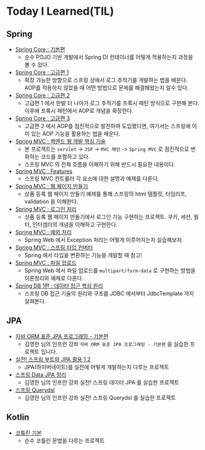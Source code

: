 # Today I Learned(TIL)

## Spring

* [Spring Core : 기본편](https://github.com/PilhwanKim/til/tree/master/java/spring/spring-core)
  * 순수 POJO 기반 개발에서 Spring DI 컨테이너를 어떻게 적용하는지 과정을 볼 수 있다.
* [Spring Core : 고급편 1](https://github.com/PilhwanKim/til/tree/master/java/spring/spring-core-advanced)
  * 확장 가능한 방향으로 스프링 상에서 로그 추적기를 개발하는 법을 배운다. AOP를 적용하지 않았을 때 어떤 방법으로 문제를 해결해왔는지 알수 있다.
* [Spring Core : 고급편 2](https://github.com/PilhwanKim/til/tree/master/java/spring/spring-core-advanced-2)
  * 고급편 1 에서 한발 더 나아가 로그 추적기를 프록시 패턴 방식으로 구현해 본다. 이후에 프록시 패턴에서 AOP로 개념을 확장한다.
* [Spring Core : 고급편 3](https://github.com/PilhwanKim/til/tree/master/java/spring/spring-core-advanced-3)
  * 고급편 2 에서 AOP를 점진적으로 발전하며 도입했다면, 여기서는 스프링에 이미 있는 AOP 기능을 활용하는 법을 배운다.
* [Spring MVC : 백엔드 웹 개발 핵심 기술](https://github.com/PilhwanKim/til/tree/master/java/spring/spring-playground-servlet)
  * 본 프로젝트는 `servlet` -> `JSP` -> `MVC 패턴` -> `Spring MVC` 로 점진적으로 변화하는 코드를 포함하고 있다.
  * 스프링 MVC 의 전체 흐름을 이해하기 위해 반드시 필요한 내용이다.
* [Spring MVC : Features](https://github.com/PilhwanKim/til/tree/master/java/spring/spring-mvc-playground)
  * 스프링 MVC 컨트롤러 각 요소에 대한 설명과 예제를 다룬다.
* [Spring MVC : 웹 페이지 만들기](https://github.com/PilhwanKim/til/tree/master/java/spring/mvc-item-service)
  * 상품 등록 웹 페이지 만들기 예제를 통해 스프링의 html 템플릿, 타임리프, validation 을 이해한다.
* [Spring MVC : 로그인 처리](https://github.com/PilhwanKim/til/tree/master/java/spring/spring-login)
  * 상품 등록 웹 페이지 만들기에서 로그인 기능 구현하는 프로젝트. 쿠키, 세션, 필터, 인터셉터의 개념을 이해하고 구현한다.
* [Spring MVC : 예외 처리](https://github.com/PilhwanKim/til/tree/master/java/spring/spring-exception)
  * Spring Web 에서 Exception 처리는 어떻게 이루어지는지 실습해보자.
* [Spring MVC : 스프링 타입 컨버터](https://github.com/PilhwanKim/til/tree/master/java/spring/type-converter)
  * Spring 에서 타입을 변환하는 기능을 개발할 때 참고!
* [Spring MVC : 파일 업로드](https://github.com/PilhwanKim/til/tree/master/java/spring/file-upload)
  * Spring Web 에서 파일 업로드를 `multipart/form-data` 로 구현하는 방법을 이론정리와 예제로 다룬다.
* [Spring DB 1편 : 데이터 접근 핵심 원리](https://github.com/PilhwanKim/til/tree/master/java/spring/spring-db-1)
  * 스프링 DB 접근 기술의 원리와 구조를 JDBC 에서부터 JdbcTemplate 까지 살펴본다.

## JPA

* [자바 ORM 표준 JPA 프로그래밍 - 기본편](https://github.com/PilhwanKim/til/tree/master/java/jpa/jpa-playground)
  * 김영한 님의 인프런 강좌 `자바 ORM 표준 JPA 프로그래밍 - 기본편` 을 실습한 프로젝트 입니다.
* [실전! 스프링 부트와 JPA 활용 1,2](https://github.com/PilhwanKim/til/tree/master/java/jpa/jpashop)
  * JPA(하이버네이트)를 실전에 어떻게 개발하는지 다루는 프로젝트
* [스프링 Data JPA 정리](https://github.com/PilhwanKim/til/tree/master/java/jpa/spring-data-jpa)
  * 김영한 님의 인프런 강좌 실전! 스프링 데이터 JPA 를 실습한 프로젝트
* [스프링 Querydsl](https://github.com/PilhwanKim/til/tree/master/java/jpa/querydsl)
  * 김영한 님의 인프런 강좌 실전! 스프링 Querydsl 를 실습한 프로젝트

## Kotlin

* [코틀린 기본](https://github.com/PilhwanKim/til/tree/master/kotlin-basic)
  * 순수 코틀린 문법을 다루는 프로젝트

